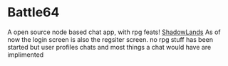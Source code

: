 # Battle64
 A open source node based chat app, with rpg feats!
[ShadowLands](http://174.140.88.174:4000/login)
As of now the login screen is also the regsiter screen.
no rpg stuff has been started but user profiles chats and most things a chat would have are implimented
